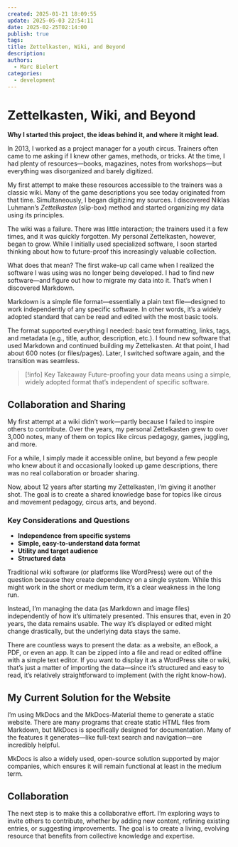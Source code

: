 ```yaml
---
created: 2025-01-21 18:09:55
update: 2025-05-03 22:54:11
date: 2025-02-25T02:14:00
publish: true
tags: 
title: Zettelkasten, Wiki, and Beyond
description: 
authors:
  - Marc Bielert
categories: 
  - development
---
```


# **Zettelkasten, Wiki, and Beyond**  
**Why I started this project, the ideas behind it, and where it might lead.**

In 2013, I worked as a project manager for a youth circus. Trainers often came to me asking if I knew other games, methods, or tricks. At the time, I had plenty of resources—books, magazines, notes from workshops—but everything was disorganized and barely digitized.  
<!-- more -->
My first attempt to make these resources accessible to the trainers was a classic wiki. Many of the game descriptions you see today originated from that time. Simultaneously, I began digitizing my sources. I discovered Niklas Luhmann’s *Zettelkasten* (slip-box) method and started organizing my data using its principles.  

The wiki was a failure. There was little interaction; the trainers used it a few times, and it was quickly forgotten. My personal Zettelkasten, however, began to grow. While I initially used specialized software, I soon started thinking about how to future-proof this increasingly valuable collection.  

What does that mean? The first wake-up call came when I realized the software I was using was no longer being developed. I had to find new software—and figure out how to migrate my data into it. That’s when I discovered Markdown.  

Markdown is a simple file format—essentially a plain text file—designed to work independently of any specific software. In other words, it’s a widely adopted standard that can be read and edited with the most basic tools.  

The format supported everything I needed: basic text formatting, links, tags, and metadata (e.g., title, author, description, etc.). I found new software that used Markdown and continued building my Zettelkasten. At that point, I had about 600 notes (or files/pages). Later, I switched software again, and the transition was seamless.  

>[!info]  Key Takeaway
>Future-proofing your data means using a simple, widely adopted format that’s independent of specific software.  

## Collaboration and Sharing  

My first attempt at a wiki didn’t work—partly because I failed to inspire others to contribute. Over the years, my personal Zettelkasten grew to over 3,000 notes, many of them on topics like circus pedagogy, games, juggling, and more.  

For a while, I simply made it accessible online, but beyond a few people who knew about it and occasionally looked up game descriptions, there was no real collaboration or broader sharing.  

Now, about 12 years after starting my Zettelkasten, I’m giving it another shot. The goal is to create a shared knowledge base for topics like circus and movement pedagogy, circus arts, and beyond.  

### Key Considerations and Questions  
- **Independence from specific systems**  
- **Simple, easy-to-understand data format**  
- **Utility and target audience**  
- **Structured data**  

Traditional wiki software (or platforms like WordPress) were out of the question because they create dependency on a single system. While this might work in the short or medium term, it’s a clear weakness in the long run.  

Instead, I’m managing the data (as Markdown and image files) independently of how it’s ultimately presented. This ensures that, even in 20 years, the data remains usable. The way it’s displayed or edited might change drastically, but the underlying data stays the same.  

There are countless ways to present the data: as a website, an eBook, a PDF, or even an app. It can be zipped into a file and read or edited offline with a simple text editor. If you want to display it as a WordPress site or wiki, that’s just a matter of importing the data—since it’s structured and easy to read, it’s relatively straightforward to implement (with the right know-how).  

## My Current Solution for the Website  

I’m using MkDocs and the MkDocs-Material theme to generate a static website. There are many programs that create static HTML files from Markdown, but MkDocs is specifically designed for documentation. Many of the features it generates—like full-text search and navigation—are incredibly helpful.  

MkDocs is also a widely used, open-source solution supported by major companies, which ensures it will remain functional at least in the medium term.  

## Collaboration  

The next step is to make this a collaborative effort. I’m exploring ways to invite others to contribute, whether by adding new content, refining existing entries, or suggesting improvements. The goal is to create a living, evolving resource that benefits from collective knowledge and expertise.  
